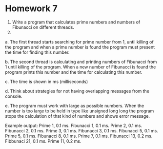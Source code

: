 # Homework 7

1. Write a program that calculates prime numbers and numbers of Fibunacci on different threads.
2. 
  a. The first thread starts searching for prime number from 1, until killing of the program and when a prime number is found the program must present the time for finding this number.
  
  b. The second thread is calculating and printing numbers of Fibunacci from 1 until killing of the program. When a new number of Fibunacci is found the program prints this number and the time for calculating this number.

  c. The time is shown in ms (milliseconds)
  
  d. Think about strategies for not having overlapping messages from the console.
  
  e. The program must work with large as possible numbers. When the number is too large to be held in type like unsigned long long the program stops the calculation of that kind of numbers and shows error message.

Example output:
Prime 1, 0.1 ms.
Fibunacci 1, 0.1 ms.
Prime 2, 0.1 ms.
Fibunacci 2, 0.1 ms.
Prime 3, 0.1 ms.
Fibunacci 3, 0.1 ms.
Fibunacci 5, 0.1 ms.
Prime 5, 0.1 ms.
Fibunacci 8, 0.1 ms.
Prime 7, 0.1 ms.
Fibunacci 13, 0.2 ms.
Fibbunaci 21, 0.1 ms.
Prime 11, 0.2 ms. 

